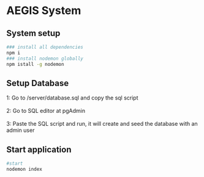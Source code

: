 # AEGIS System

## System setup

```bash
### install all dependencies
npm i
### install nodemon globally
npm istall -g nodemon
```
## Setup Database
1: Go to /server/database.sql and copy the sql script</br></br>
2: Go to SQL editor at pgAdmin</br></br>
3: Paste the SQL script and run, it will create and seed the database with an admin user


## Start application
```bash
#start
nodemon index
```